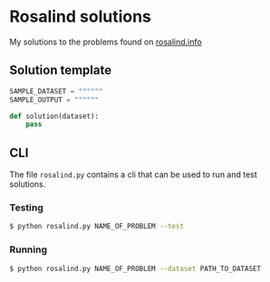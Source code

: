 # Rosalind solutions
My solutions to the problems found on [rosalind.info](http://rosalind.info/problems/locations/)

## Solution template

```python
SAMPLE_DATASET = """"""
SAMPLE_OUTPUT = """"""

def solution(dataset):
    pass
```

## CLI 

The file `rosalind.py` contains a cli that can be used to run and test solutions. 

### Testing
```bash
$ python rosalind.py NAME_OF_PROBLEM --test
```
### Running
```bash
$ python rosalind.py NAME_OF_PROBLEM --dataset PATH_TO_DATASET
```

